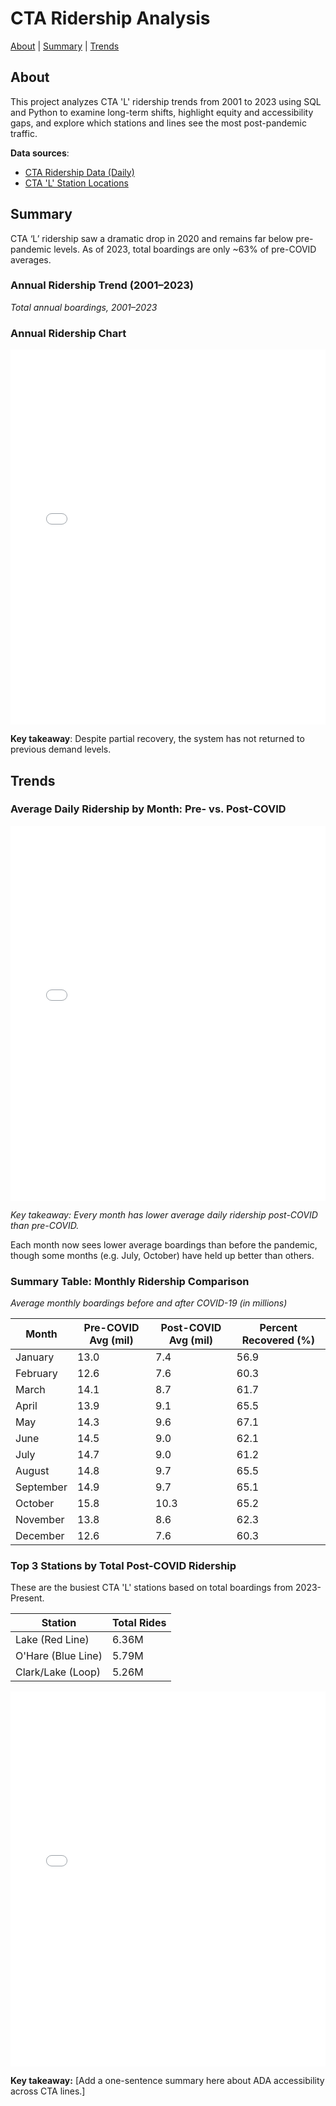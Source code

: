 # CTA Ridership Analysis

[About](index.md) | [Summary](summary.md) | [Trends](trends.md)

## About

This project analyzes CTA 'L' ridership trends from 2001 to 2023 using SQL and Python to examine long-term shifts, highlight equity and accessibility gaps, and explore which stations and lines see the most post-pandemic traffic.

**Data sources**:
- [CTA Ridership Data (Daily)](https://data.cityofchicago.org/Transportation/CTA-Ridership-L-Station-Daily-Boarding-Totals/x2n5-8w5q)
- [CTA 'L' Station Locations](https://data.cityofchicago.org/Transportation/CTA-L-System-Station-Locations/k4mn-3j89)


## Summary

CTA ‘L’ ridership saw a dramatic drop in 2020 and remains far below pre-pandemic levels. As of 2023, total boardings are only ~63% of pre-COVID averages.

### Annual Ridership Trend (2001–2023)
*Total annual boardings, 2001–2023*

### Annual Ridership Chart

<iframe src="annual_ridership.html" width="100%" height="600" style="border:none;"></iframe>

**Key takeaway**: Despite partial recovery, the system has not returned to previous demand levels.


## Trends

### Average Daily Ridership by Month: Pre- vs. Post-COVID

<iframe src="figures/monthly_avg_lollipop.html" width="100%" height="600" style="border:none;"></iframe>

_Key takeaway: Every month has lower average daily ridership post-COVID than pre-COVID._

Each month now sees lower average boardings than before the pandemic, though some months (e.g. July, October) have held up better than others.

### Summary Table: Monthly Ridership Comparison  
_Average monthly boardings before and after COVID-19 (in millions)_

| Month     | Pre-COVID Avg (mil) | Post-COVID Avg (mil) | Percent Recovered (%) |
|-----------|--------------------|---------------------|------------------------|
| January   | 13.0               | 7.4                 | 56.9                   |
| February  | 12.6               | 7.6                 | 60.3                   |
| March     | 14.1               | 8.7                 | 61.7                   |
| April     | 13.9               | 9.1                 | 65.5                   |
| May       | 14.3               | 9.6                 | 67.1                   |
| June      | 14.5               | 9.0                 | 62.1                   |
| July      | 14.7               | 9.0                 | 61.2                   |
| August    | 14.8               | 9.7                 | 65.5                   |
| September | 14.9               | 9.7                 | 65.1                   |
| October   | 15.8               | 10.3                | 65.2                   |
| November  | 13.8               | 8.6                 | 62.3                   |
| December  | 12.6               | 7.6                 | 60.3                   |



### Top 3 Stations by Total Post-COVID Ridership

These are the busiest CTA 'L' stations based on total boardings from 2023-Present.

| Station | Total Rides |
|---------|-------------|
| Lake (Red Line) | 6.36M |
| O'Hare (Blue Line) | 5.79M |
| Clark/Lake (Loop) | 5.26M |



<iframe src="figures/ada_access_map.html" width="100%" height="600" style="border:none;"></iframe>

**Key takeaway:** [Add a one-sentence summary here about ADA accessibility across CTA lines.]
